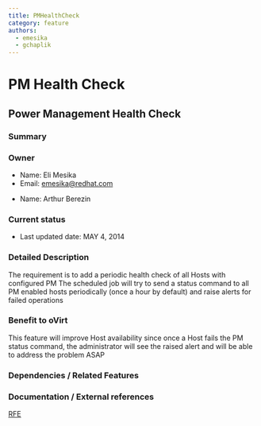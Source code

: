 ```yaml
---
title: PMHealthCheck
category: feature
authors:
  - emesika
  - gchaplik
---
```


# PM Health Check

## Power Management Health Check

### Summary

### Owner

*   Name: Eli Mesika
*   Email: emesika@redhat.com

<!-- -->

*   Name: Arthur Berezin


### Current status

*   Last updated date: MAY 4, 2014

### Detailed Description

The requirement is to add a periodic health check of all Hosts with configured PM
The scheduled job will try to send a status command to all PM enabled hosts periodically (once a hour by default) and raise alerts for failed operations

### Benefit to oVirt

This feature will improve Host availability since once a Host fails the PM status command, the administrator will see the raised alert and will be able to address the problem ASAP

### Dependencies / Related Features

### Documentation / External references

[RFE](https://bugzilla.redhat.com/show_bug.cgi?id=1090800%20)




